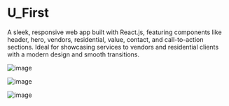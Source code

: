 # U_First
A sleek, responsive web app built with React.js, featuring components like header, hero, vendors, residential, value, contact, and call-to-action sections. Ideal for showcasing services to vendors and residential clients with a modern design and smooth transitions.





![image](https://github.com/Yuri561/U_First/assets/121592752/01db7542-65cf-4630-b570-03f58f1325ff)

![image](https://github.com/Yuri561/U_First/assets/121592752/53650fdc-3045-46a0-9276-27da1300277a)


![image](https://github.com/Yuri561/U_First/assets/121592752/cfc7a6fd-0ff8-40bc-aaa8-659d9d852b6c)


